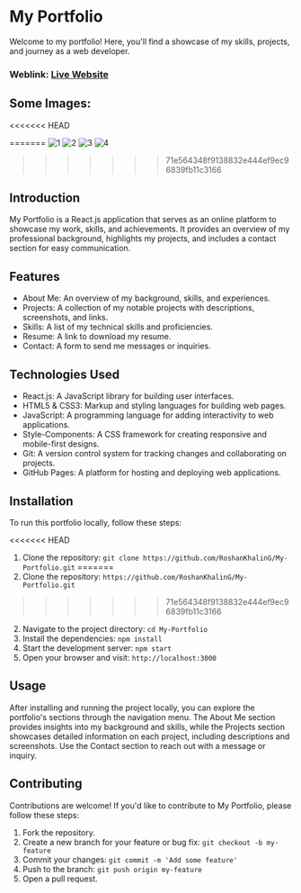 # My Portfolio
Welcome to my portfolio! Here, you'll find a showcase of my skills, projects, and journey as a web developer.

### Weblink: [Live Website](https://roshankhaling.vercel.app/)
## Some Images:
<<<<<<< HEAD

=======
![1](https://github.com/user-attachments/assets/067114e1-8d0a-4444-8dc4-2ce239018ab6)
![2](https://github.com/user-attachments/assets/d327e0e1-7a68-4db0-9a29-8a5f8f75be83)
![3](https://github.com/user-attachments/assets/74023a5c-5e96-45e7-886a-66f85c40ab04)
![4](https://github.com/user-attachments/assets/58b5a5c9-6eab-4364-8c5f-06eae19950e5)
>>>>>>> 71e564348f9138832e444ef9ec96839fb11c3166

## Introduction
My Portfolio is a React.js application that serves as an online platform to showcase my work, skills, and achievements. It provides an overview of my professional background, highlights my projects, and includes a contact section for easy communication.

## Features
- About Me: An overview of my background, skills, and experiences.
- Projects: A collection of my notable projects with descriptions, screenshots, and links.
- Skills: A list of my technical skills and proficiencies.
- Resume: A link to download my resume.
- Contact: A form to send me messages or inquiries.

## Technologies Used
- React.js: A JavaScript library for building user interfaces.
- HTML5 & CSS3: Markup and styling languages for building web pages.
- JavaScript: A programming language for adding interactivity to web applications.
- Style-Components: A CSS framework for creating responsive and mobile-first designs.
- Git: A version control system for tracking changes and collaborating on projects.
- GitHub Pages: A platform for hosting and deploying web applications.

## Installation
To run this portfolio locally, follow these steps:

<<<<<<< HEAD
1. Clone the repository: `git clone https://github.com/RoshanKhalinG/My-Portfolio.git`
=======
1. Clone the repository: `https://github.com/RoshanKhalinG/My-Portfolio.git`
>>>>>>> 71e564348f9138832e444ef9ec96839fb11c3166
2. Navigate to the project directory: `cd My-Portfolio`
3. Install the dependencies: `npm install`
4. Start the development server: `npm start`
5. Open your browser and visit: `http://localhost:3000`

## Usage
After installing and running the project locally, you can explore the portfolio's sections through the navigation menu. The About Me section provides insights into my background and skills, while the Projects section showcases detailed information on each project, including descriptions and screenshots. Use the Contact section to reach out with a message or inquiry.
## Contributing
Contributions are welcome! If you'd like to contribute to My Portfolio, please follow these steps:

1. Fork the repository.
2. Create a new branch for your feature or bug fix: `git checkout -b my-feature`
3. Commit your changes: `git commit -m 'Add some feature'`
4. Push to the branch: `git push origin my-feature`
5. Open a pull request.

